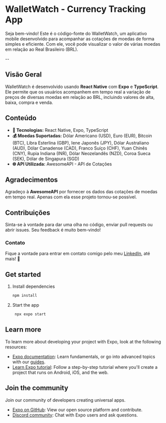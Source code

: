 # WalletWatch - Currency Tracking App

Seja bem-vindo! Este é o código-fonte do WalletWatch, um aplicativo mobile desenvolvido para acompanhar as cotações de moedas de forma simples e eficiente. Com ele, você pode visualizar o valor de várias moedas em relação ao Real Brasileiro (BRL).

--

## Visão Geral

WalletWatch é desenvolvido usando **React Native** com **Expo** e **TypeScript**. Ele permite que os usuários acompanhem em tempo real a variação de preços de diversas moedas em relação ao BRL, incluindo valores de alta, baixa, compra e venda.

## Conteúdo

- **📱 Tecnologias:** React Native, Expo, TypeScript
- **💰 Moedas Suportadas:** Dólar Americano (USD), Euro (EUR), Bitcoin (BTC), Libra Esterlina (GBP), Iene Japonês (JPY), Dólar Australiano (AUD), Dólar Canadense (CAD), Franco Suíço (CHF), Yuan Chinês (CNY), Rupia Indiana (INR), Dólar Neozelandês (NZD), Coroa Sueca (SEK), Dólar de Singapura (SGD)
- **🌐 API Utilizada:** AwesomeAPI - API de Cotações

## Agradecimentos

Agradeço à **AwesomeAPI** por fornecer os dados das cotações de moedas em tempo real. Apenas com ela esse projeto tornou-se possível.

## Contribuições

Sinta-se à vontade para dar uma olha no código, enviar pull requests ou abrir issues. Seu feedback é muito bem-vindo!

### Contato

Fique a vontade para entrar em contato comigo pelo meu <a href="https://www.linkedin.com/in/cmiguelwm/" target="_blank">LinkedIn</a>, até mais! 👋

## Get started

1. Install dependencies

   ```bash
   npm install
   ```

2. Start the app

   ```bash
    npx expo start
   ```

## Learn more

To learn more about developing your project with Expo, look at the following resources:

- [Expo documentation](https://docs.expo.dev/): Learn fundamentals, or go into advanced topics with our [guides](https://docs.expo.dev/guides).
- [Learn Expo tutorial](https://docs.expo.dev/tutorial/introduction/): Follow a step-by-step tutorial where you'll create a project that runs on Android, iOS, and the web.

## Join the community

Join our community of developers creating universal apps.

- [Expo on GitHub](https://github.com/expo/expo): View our open source platform and contribute.
- [Discord community](https://chat.expo.dev): Chat with Expo users and ask questions.
